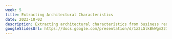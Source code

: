 ```yaml
---
week: 5
title: Extracting Architectural Characteristics
date: 2023-10-02
description: Extracting architectural characteristics from business requirements is non-trivial, as they are often presented or written by non-technical people. On top of that, some characteristics are often derived from things that are not presented. So, how do we extract it properly?
googleSlidesUrl: https://docs.google.com/presentation/d/1z2LGlkBkWgm221TyAq9UKRFPu4OdLaTrserHOnwKMHE/
---
```


